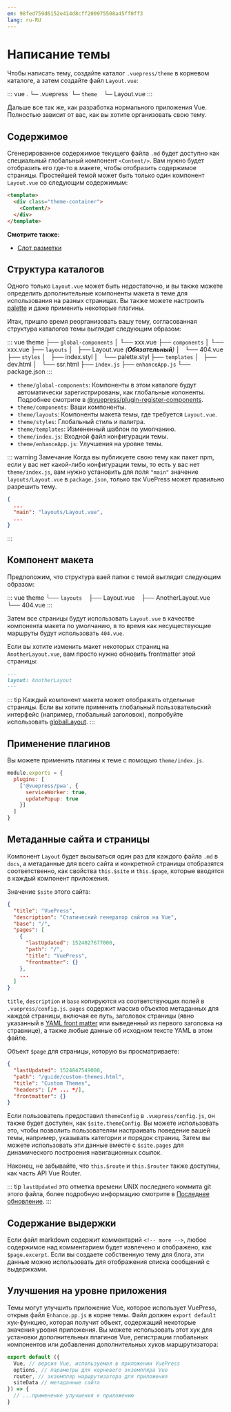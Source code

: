 ```yaml
---
en: 98fed759d6152e414d8cff200975508a45ff0ff3
lang: ru-RU
---
```


# Написание темы

Чтобы написать тему, создайте каталог `.vuepress/theme` в корневом каталоге, а затем создайте файл `Layout.vue`:

::: vue
.
└─ .vuepress
   └─ `theme`
       └─ Layout.vue
:::

Дальше все так же, как разработка нормального приложения Vue. Полностью зависит от вас, как вы хотите организовать свою тему.

## Содержимое

Сгенерированное содержимое текущего файла `.md` будет доступно как специальный глобальный компонент `<Content/>`. Вам нужно будет отобразить его где-то в макете, чтобы отобразить содержимое страницы. Простейшей темой может быть только один компонент `Layout.vue` со следующим содержимым:

``` html
<template>
  <div class="theme-container">
    <Content/>
  </div>
</template>
```

**Смотрите также:**

- [Слот разметки](../guide/markdown-slot.md)

## Структура каталогов

Одного только `Layout.vue` может быть недостаточно, и вы также можете определить дополнительные компоненты макета в теме для использования на разных страницах. Вы также можете настроить [palette](../config/README.md#palette-styl) и даже применить некоторые плагины.

Итак, пришло время реорганизовать вашу тему, согласованная структура каталогов темы выглядит следующим образом:

::: vue
theme
├── `global-components`
│   └── xxx.vue
├── `components`
│   └── xxx.vue
├── `layouts`
│   ├── Layout.vue _(**Обязательный**)_
│   └── 404.vue
├── `styles`
│   ├── index.styl
│   └── palette.styl
├── `templates`
│   ├── dev.html
│   └── ssr.html
├── `index.js`
├── `enhanceApp.js`
└── package.json
:::

- `theme/global-components`: Компоненты в этом каталоге будут автоматически зарегистрированы, как глобальные копоненты. Подробнее смотрите в [@vuepress/plugin-register-components](https://github.com/vuejs/vuepress/tree/master/packages/@vuepress/plugin-register-components).
- `theme/components`: Ваши компоненты.
- `theme/layouts`: Компоненты макета темы, где требуется `Layout.vue`.
- `theme/styles`: Глобальный стиль и палитра.
- `theme/templates`: Измененный шаблон по умолчанию.
- `theme/index.js`: Входной файл конфигурации темы.
- `theme/enhanceApp.js`: Улучшения на уровне темы.

::: warning Замечание
Когда вы публикуете свою тему как пакет npm, если у вас нет какой-либо конфигурации темы, то есть у вас нет `theme/index.js`, вам нужно установить для поля `"main"` значение `layouts/Layout.vue` в `package.json`, только так VuePress может правильно разрешить тему.
```json
{
  ...
  "main": "layouts/Layout.vue",
  ...
}
```

:::

## Компонент макета

Предположим, что структура ваей папки с темой выглядит следующим образом:

::: vue
theme
└── `layouts`
    ├── Layout.vue
    ├── AnotherLayout.vue
    └── 404.vue
:::

Затем все страницы будут использовать `Layout.vue` в качестве компонента макета по умолчанию, в то время как несуществующие маршруты будут использовать `404.vue`.

Если вы хотите изменить макет некоторых страниц на `AnotherLayout.vue`, вам просто нужно обновить frontmatter этой страницы:

```markdown
---
layout: AnotherLayout
---
````

::: tip
Каждый компонент макета может отображать отдельные страницы. Если вы хотите применить глобальный пользовательский интерфейс (например, глобальный заголовок), попробуйте использовать [globalLayout](./option-api.md#globallayout).
:::

## Применение плагинов

Вы можете применить плагины к теме с помощью `theme/index.js`.

```js
module.exports = {
  plugins: [
    ['@vuepress/pwa', { 
      serviceWorker: true,
      updatePopup: true
    }]
  ]
}
```

## Метаданные сайта и страницы

Компонент `Layout` будет вызываться один раз для каждого файла `.md` в `docs`, а метаданные для всего сайта и конкретной страницы отобразятся соответственно, как свойства `this.$site` и `this.$page`, которые вводятся в каждый компонент приложения.

Значение `$site` этого сайта:

``` json
{
  "title": "VuePress",
  "description": "Статический генератор сайтов на Vue",
  "base": "/",
  "pages": [
    {
      "lastUpdated": 1524027677000,
      "path": "/",
      "title": "VuePress",
      "frontmatter": {}
    },
    ...
  ]
}
```

`title`, `description` и `base` копируются из соответствующих полей в `.vuepress/config.js`. `pages` содержит массив объектов метаданных для каждой страницы, включая ее путь, заголовок страницы (явно указанный в [YAML front matter](../guide/markdown.md#front-matter) или выведенный из первого заголовка на стравнице), а также любые данные об исходном тексте YAML в этом файле.

Объект `$page` для страницы, которую вы просматриваете:

``` json
{
  "lastUpdated": 1524847549000,
  "path": "/guide/custom-themes.html",
  "title": "Custom Themes",
  "headers": [/* ... */],
  "frontmatter": {}
}
```

Если пользователь предоставил `themeConfig` в `.vuepress/config.js`, он также будет доступен, как `$site.themeConfig`. Вы можете использовать это, чтобы позволить пользователям настраивать поведение вашей темы, например, указывать категории и порядок страниц. Затем вы можете использовать эти данные вместе с `$site.pages` для динамического построения навигационных ссылок.

Наконец, не забывайте, что `this.$route` и `this.$router` также доступны, как часть API Vue Router.

::: tip
  `lastUpdated` это отметка времени UNIX последнего коммита git этого файла, более подробную информацию смотрите в [Последнее обновление](../theme/default-theme-config.md#last-updated).
:::

## Содержание выдержки

Если файл markdown содержит комментарий `<!-- more -->`, любое содержимое над комментарием будет извлечено и отображено, как `$page.excerpt`. Если вы создаете собственную тему для блога, эти данные можно использовать для отображения списка сообщений с выдержками.

## Улучшения на уровне приложения

Темы могут улучшить приложение Vue, которое использует VuePress, открыв файл `Enhance.pp.js` в корне темы. Файл должен `export default` хук-функцию, которая получит объект, содержащий некоторые значения уровня приложения. Вы можете использовать этот хук для установки дополнительных плагинов Vue, регистрации глобальных компонентов или добавления дополнительных хуков маршрутизатора:

``` js
export default ({
  Vue, // версия Vue, используемая в приложении VuePress
  options, // параметры для корневого экземпляра Vue
  router, // экземпляр маршрутизатора для приложения
  siteData // метаданные сайта
}) => {
  // ...применение улучшения к приложению
}
```
